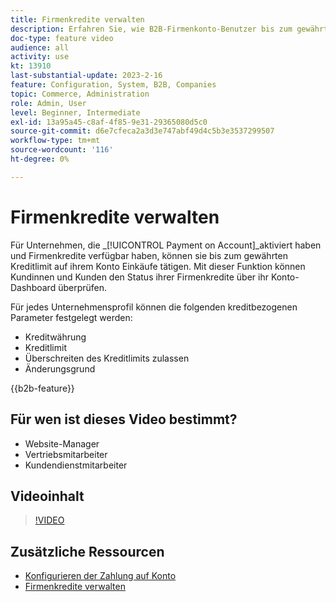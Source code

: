 ```yaml
---
title: Firmenkredite verwalten
description: Erfahren Sie, wie B2B-Firmenkonto-Benutzer bis zum gewährten Kreditlimit Einkäufe auf ihrem Konto tätigen können.
doc-type: feature video
audience: all
activity: use
kt: 13910
last-substantial-update: 2023-2-16
feature: Configuration, System, B2B, Companies
topic: Commerce, Administration
role: Admin, User
level: Beginner, Intermediate
exl-id: 13a95a45-c8af-4f85-9e31-29365080d5c0
source-git-commit: d6e7cfeca2a3d3e747abf49d4c5b3e3537299507
workflow-type: tm+mt
source-wordcount: '116'
ht-degree: 0%

---
```


# Firmenkredite verwalten

Für Unternehmen, die _[!UICONTROL Payment on Account]_aktiviert haben und Firmenkredite verfügbar haben, können sie bis zum gewährten Kreditlimit auf ihrem Konto Einkäufe tätigen. Mit dieser Funktion können Kundinnen und Kunden den Status ihrer Firmenkredite über ihr Konto-Dashboard überprüfen.

Für jedes Unternehmensprofil können die folgenden kreditbezogenen Parameter festgelegt werden:

- Kreditwährung
- Kreditlimit
- Überschreiten des Kreditlimits zulassen
- Änderungsgrund

{{b2b-feature}}

## Für wen ist dieses Video bestimmt?

- Website-Manager
- Vertriebsmitarbeiter
- Kundendienstmitarbeiter

## Videoinhalt

>[!VIDEO](https://video.tv.adobe.com/v/344445?quality=12&learn=on)

## Zusätzliche Ressourcen

- [Konfigurieren der Zahlung auf Konto](https://experienceleague.adobe.com/docs/commerce-admin/b2b/enable-basic-features.html#configure-payment-on-account)
- [Firmenkredite verwalten](https://experienceleague.adobe.com/docs/commerce-admin/b2b/companies/credit-company.html)
